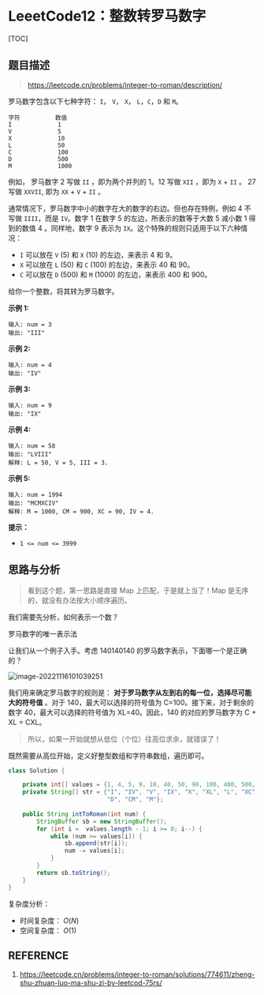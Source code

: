 # LeeetCode12：整数转罗马数字

[TOC]

## 题目描述

> https://leetcode.cn/problems/integer-to-roman/description/

罗马数字包含以下七种字符： `I`， `V`， `X`， `L`，`C`，`D` 和 `M`。

```
字符          数值
I             1
V             5
X             10
L             50
C             100
D             500
M             1000
```

例如， 罗马数字 2 写做 `II` ，即为两个并列的 1。12 写做 `XII` ，即为 `X` + `II` 。 27 写做 `XXVII`, 即为 `XX` + `V` + `II` 。

通常情况下，罗马数字中小的数字在大的数字的右边。但也存在特例，例如 4 不写做 `IIII`，而是 `IV`。数字 1 在数字 5 的左边，所表示的数等于大数 5 减小数 1 得到的数值 4 。同样地，数字 9 表示为 `IX`。这个特殊的规则只适用于以下六种情况：

- `I` 可以放在 `V`  (5) 和 `X`  (10) 的左边，来表示 4 和 9。
- `X` 可以放在 `L`  (50) 和 `C`  (100) 的左边，来表示 40 和 90。 
- `C` 可以放在 `D`  (500) 和 `M`  (1000) 的左边，来表示 400 和 900。

给你一个整数，将其转为罗马数字。

**示例 1:**

```
输入: num = 3
输出: "III"
```

**示例 2:**

```
输入: num = 4
输出: "IV"
```

**示例 3:**

```
输入: num = 9
输出: "IX"
```

**示例 4:**

```
输入: num = 58
输出: "LVIII"
解释: L = 50, V = 5, III = 3.
```

**示例 5:**

```
输入: num = 1994
输出: "MCMXCIV"
解释: M = 1000, CM = 900, XC = 90, IV = 4.
```

**提示：**

- `1 <= num <= 3999`

## 思路与分析

> 看到这个题，第一思路是直接 Map 上匹配，于是就上当了！Map 是无序的，就没有办法按大小顺序遍历。

我们需要先分析，如何表示一个数？

罗马数字的唯一表示法

让我们从一个例子入手。考虑 140140140 的罗马数字表示，下面哪一个是正确的？

![image-20221116101039251](https://tva1.sinaimg.cn/large/008vxvgGgy1h86qvp7cfij30pa0d4aaw.jpg)

我们用来确定罗马数字的规则是： **对于罗马数字从左到右的每一位，选择尽可能大的符号值** 。对于 140，最大可以选择的符号值为 C=100。接下来，对于剩余的数字 40，最大可以选择的符号值为 XL=40。因此，140 的对应的罗马数字为 C + XL = CXL。

> 所以，如果一开始就想从低位（个位）往高位求余，就错误了！

既然需要从高位开始，定义好整型数组和字符串数组，遍历即可。

```java
class Solution {

    private int[] values = {1, 4, 5, 9, 10, 40, 50, 90, 100, 400, 500, 900, 1000};
    private String[] str = {"I", "IV", "V", "IX", "X", "XL", "L", "XC", "C", "CD", 
                            "D", "CM", "M"};
    
    public String intToRoman(int num) {
        StringBuffer sb = new StringBuffer();
        for (int i =  values.length - 1; i >= 0; i--) {
            while (num >= values[i]) {
                sb.append(str[i]);
                num -= values[i];
            }
        }
        return sb.toString();
    }
}
```

复杂度分析：

- 时间复杂度： $O(N)$
- 空间复杂度： $O(1)$

## REFERENCE

1. https://leetcode.cn/problems/integer-to-roman/solutions/774611/zheng-shu-zhuan-luo-ma-shu-zi-by-leetcod-75rs/